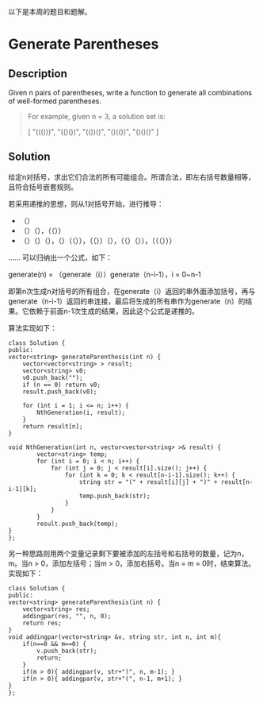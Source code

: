 以下是本周的题目和题解。
# Generate Parentheses
## Description
Given n pairs of parentheses, write a function to generate all combinations of well-formed parentheses.

> For example, given n = 3, a solution set is:
>
> [
>  "((()))",
>  "(()())",
>  "(())()",
>  "()(())",
>  "()()()"
> ]
## Solution
给定n对括号，求出它们合法的所有可能组合。所谓合法，即左右括号数量相等，且符合括号嵌套规则。

若采用递推的思想，则从1对括号开始，进行推导：
* （）
* （）（），（（））
* （）（）（），（）（（）），（（））（），（（）（）），（（（）））

……
可以归纳出一个公式，如下：

generate(n) = （generate（i））generate（n-i-1），i = 0~n-1

即第n次生成n对括号的所有组合，在generate（i）返回的串外面添加括号，再与generate（n-i-1）返回的串连接，最后将生成的所有串作为generate（n）的结果。它依赖于前面n-1次生成的结果，因此这个公式是递推的。

算法实现如下：

    class Solution {
    public:
    vector<string> generateParenthesis(int n) {
        vector<vector<string> > result;
        vector<string> v0;
        v0.push_back("");
        if (n == 0) return v0;
        result.push_back(v0);

        for (int i = 1; i <= n; i++) {
        	NthGeneration(i, result);
        }
        return result[n];
    }

    void NthGeneration(int n, vector<vector<string> >& result) {
		    vector<string> temp;
		    for (int i = 0; i < n; i++) {
			    for (int j = 0; j < result[i].size(); j++) {
				    for (int k = 0; k < result[n-i-1].size(); k++) {
					    string str = "(" + result[i][j] + ")" + result[n-i-1][k];
					    temp.push_back(str);
				    }
			    }
		    }
		    result.push_back(temp);
    }
    };
    
另一种思路则用两个变量记录剩下要被添加的左括号和右括号的数量，记为n， m。当n > 0，添加左括号；当m > 0，添加右括号。当n = m = 0时，结束算法。实现如下：

    class Solution {
    public:
    vector<string> generateParenthesis(int n) {
        vector<string> res;
        addingpar(res, "", n, 0);
        return res;
    }
    void addingpar(vector<string> &v, string str, int n, int m){
        if(n==0 && m==0) {
            v.push_back(str);
            return;
        }
        if(m > 0){ addingpar(v, str+")", n, m-1); }
        if(n > 0){ addingpar(v, str+"(", n-1, m+1); }
    }
    };
    
    
